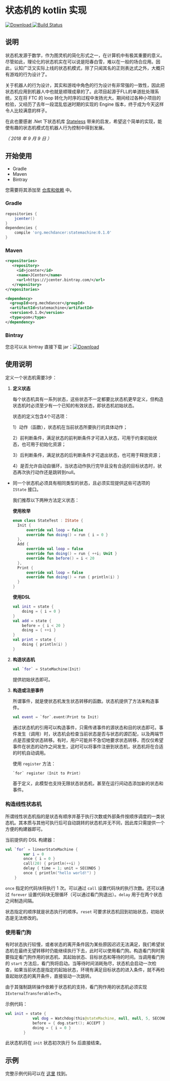 # 状态机的 kotlin 实现

[![Download](https://api.bintray.com/packages/mechdancer/maven/statemachine/images/download.svg) ](https://bintray.com/mechdancer/maven/statemachine/_latestVersion)
[![Build Status](https://www.travis-ci.org/MechDancer/statemachine.svg?branch=master)](https://www.travis-ci.org/MechDancer/statemachine)

## 说明

状态机发源于数学，作为图灵机的简化形式之一，在计算机中有极其重要的意义。尽管如此，理论化的状态机实在可以说是阳春白雪，难以在一般的场合应用。因此，认知广泛又实际上线的状态机模式，除了只闻其名的正则表达式之外，大概只有游戏的行为设计了。

关于机器人的行为设计，其实和游戏中角色的行为设计有非常强的一致性，因此把状态机应用到机器人中也就是顺理成章的了。此项目起源于FLL的单道批处理系统，又在将 FTC 的 loop 转化为时序的过程中发扬光大。期间经过各种小项目的检验，又经历了去年一段混乱低迷时期的实现的 Engine 版本，终于成为今天这样令人比较满意的样子。

在此也要感谢 .Net 下状态机库 [Stateless](http://www.hanselman.com/blog/Stateless30AStateMachineLibraryForNETCore.aspx) 带来的启发，希望这个简单的实现，能使有趣的状态机模式在机器人行为控制中得到发展。

*（ 2018 年 9 月 9 日 ）*

## 开始使用

* Gradle
* Maven
* Bintray

您需要将其添加至  [仓库和依赖](https://docs.gradle.org/current/userguide/declaring_dependencies.html) 中。

### Gradle

```groovy
repositories {
    jcenter()
}
dependencies {
    compile 'org.mechdancer:statemachine:0.1.0'
}
```

### Maven

```xml
<repositories>
   <repository>
     <id>jcenter</id>
     <name>JCenter</name>
     <url>https://jcenter.bintray.com/</url>
   </repository>
</repositories>

<dependency>
  <groupId>org.mechdancer</groupId>
  <artifactId>statemachine</artifactId>
  <version>0.1.0</version>
  <type>pom</type>
</dependency>
```

### Bintray

您总可以从 bintray 直接下载 jar：[![Download](https://api.bintray.com/packages/mechdancer/maven/statemachine/images/download.svg) ](https://bintray.com/mechdancer/maven/statemachine/_latestVersion)

## 使用说明

定义一个状态机需要3步：

1. **定义状态**

   每个状态机具有一系列状态，这些状态不一定都要比状态机更早定义，但构造状态机时必须至少有一个已知的有效状态，即状态机初始状态。

	状态的定义包含4个可选项：

	1）动作（函数），状态机在当前状态所要执行的具体动作；

	2）前判断条件，满足状态的前判断条件才可进入状态，可用于约束初始状态，也可用于初始化资源；

	3）后判断条件，满足状态的后判断条件才可退出状态，也可用于释放资源；

	4）是否允许自动自循环，当状态动作执行完毕且没有合适的目标状态时，状态再次执行动作还是跳转到null。

- 同一个状态机必须具有相同类型的状态，且必须实现提供这些可选项的 `IState` 接口。

  我们推荐以下两种方法定义状态：

  **使用枚举**

  ```kotlin
  enum class StateTest : IState {
  	Init {
  		override val loop = false
  		override fun doing() = run { i = 0 }
  	},
  	Add {
  		override val loop = false
  		override fun doing() = run { ++i; Unit }
  		override fun before() = i < 20
  	},
  	Print {
  		override val loop = false
  		override fun doing() = run { println(i) }
  	}
  }
  ```

  **使用DSL**

  ```kotlin
  val init = state {
      doing = { i = 0 }
  }
  val add = state {
      before = { i < 20 }
      doing = { ++i }
  }
  val print = state {
      doing { println(i) }
  }
  ```

2. **构造状态机**

   ```kotlin
   val `for` = StateMachine(Init)
   ```

   提供初始状态即可。

3. **构造或注册事件**

   所谓事件，就是使状态机发生状态转移的函数。状态机提供了方法来构造事件。

   ```kotlin
   val event = `for`.event(Print to Init)
   ```

   通过状态机的引用可以构造事件，只需传递事件的源状态和目的状态即可。事件发生（调用）时，状态机会检查当前状态是否与状态的源匹配，以及两端节点是否接受状态转移。有时，用户可能并不急切地要求状态转移，而仅仅希望事件在状态的动作之间发生，这时可以将事件注册到状态机，状态机将在合适的时机自动调用。

   使用 `register` 方法：

   ```kotlin
   `for` register (Init to Print)
   ```

   基于定义，此模型也支持无限状态状态机，甚至在运行间动态添加新的状态和事件。

### 构造线性状态机

所谓线性状态机指的是状态有顺序并基于执行次数或外部条件按顺序调度的一类状态机。其本质与其他可执行后可自动跳转的状态机并无不同，因此库只需提供一个方便的构建器即可。

当前提供的 DSL 构建器：

```kotlin
val `for` = linearStateMachine {
		var i = 0
		once { i = 0 }
		call(20) { println(++i) }
		delay { time = 1; unit = SECONDS }
		once { println("hello world!") }
	}
```

`once` 指定的代码块将执行 1 次。可以通过 `call` 设置代码块的执行次数。还可以通过 `forever` 设置代码块无限循环（可以通过看门狗退出）。`delay` 用于在两个状态之间制造间隔。

状态指定的顺序就是状态执行的顺序。`reset` 可要求状态机回到初始状态，初始状态是无法修改的。

### 使用看门狗

有时状态执行较慢，或者状态的离开条件因为某些原因迟迟无法满足，我们希望状态机在最终无望转移时仍能继续执行下去，此时可以使用看门狗。构造看门狗时需要指定看门狗作用的状态机、其起始状态、目标状态和等待的时间。当调用看门狗的 `start` 方法后，看门狗将启动。当等待时间消耗殆尽，状态机会启动一次检查，如果当前状态是指定的起始状态，环境有满足目标状态的进入条件，就不再检查起始状态的离开条件，直接驱动一次跳转。

由于其强制跳转操作依赖于状态机的支持，看门狗作用的状态机必须实现 `IExternalTransferable<T>`。

示例代码：

```kotlin
val init = state {
			val dog = Watchdog(this@stateMachine, null, null, 5, SECONDS)
			before = { dog.start(); ACCEPT }
			doing = { i = 0 }
		}
```

此状态机将在 `init` 状态初次执行 5s 后直接结束。

## 示例

完整示例代码可以在 [这里](https://github.com/MechDancer/statemachine/blob/dev/src/test/kotlin/org/mechdancer/statemachine/test/StateTest.kt) 找到。

